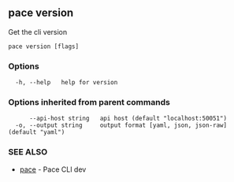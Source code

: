 ## pace version

Get the cli version

```
pace version [flags]
```

### Options

```
  -h, --help   help for version
```

### Options inherited from parent commands

```
      --api-host string   api host (default "localhost:50051")
  -o, --output string     output format [yaml, json, json-raw] (default "yaml")
```

### SEE ALSO

* [pace](pace.md)	 - Pace CLI dev

